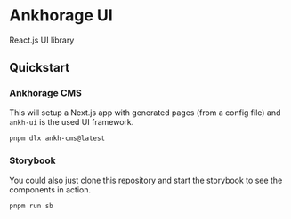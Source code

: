 # Ankhorage UI

React.js UI library

## Quickstart

### Ankhorage CMS

This will setup a Next.js app with generated pages (from a config file) and `ankh-ui` is the used UI framework.

```bash
pnpm dlx ankh-cms@latest
```

### Storybook

You could also just clone this repository and start the storybook to see the components in action.

```bash
pnpm run sb
```
